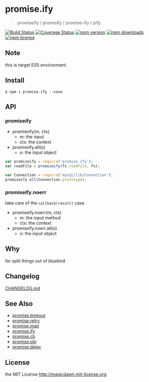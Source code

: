 # promise.ify
> promiseify / promisify / promise-ify / pify

[![Build Status](https://img.shields.io/travis/magicdawn/promise.ify.svg?style=flat-square)](https://travis-ci.org/magicdawn/promise.ify)
[![Coverage Status](https://img.shields.io/coveralls/magicdawn/promise.ify.svg?style=flat-square)](https://coveralls.io/github/magicdawn/promise.ify?branch=master)
[![npm version](https://img.shields.io/npm/v/promise.ify.svg?style=flat-square)](https://www.npmjs.com/package/promise.ify)
[![npm downloads](https://img.shields.io/npm/dm/promise.ify.svg?style=flat-square)](https://www.npmjs.com/package/promise.ify)
[![npm license](https://img.shields.io/npm/l/promise.ify.svg?style=flat-square)](http://magicdawn.mit-license.org)

## Note
this is target ES5 environment.

## Install
```
$ npm i promise.ify --save
```

## API

### promiseify

- promiseify(m, ctx)
    - m: the input
    - ctx: the context
- promiseify.all(o)
    - o: the input object

```js
var promiseify = require('promise.ify');
var readFile = promiseify(fs.readFile, fs);

var Connection = require('mysql/lib/Connection');
promiseify.all(Connection.prototype);
```

### promiseify.noerr
take care of the `callback(result)` case

- promiseify.noerr(m, ctx)
    - m: the input method
    - ctx: the context
- promiseify.noerr.all(o)
    - o: the input object

## Why

for split things out of bluebird

## Changelog
[CHANGELOG.md](CHANGELOG.md)

## See Also

- [promise.timeout](https://github.com/magicdawn/promise.timeout)
- [promise.retry](https://github.com/magicdawn/promise.retry)
- [promise.map](https://github.com/magicdawn/promise.map)
- [promise.ify](https://github.com/magicdawn/promise.ify)
- [promise.cb](https://github.com/magicdawn/promise.cb)
- [promise.obj](https://github.com/magicdawn/promise.obj)
- [promise.delay](https://github.com/magicdawn/promise.delay)

## License

the MIT License http://magicdawn.mit-license.org
